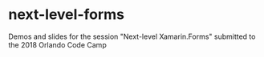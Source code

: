 # next-level-forms
Demos and slides for the session "Next-level Xamarin.Forms" submitted to the 2018 Orlando Code Camp
